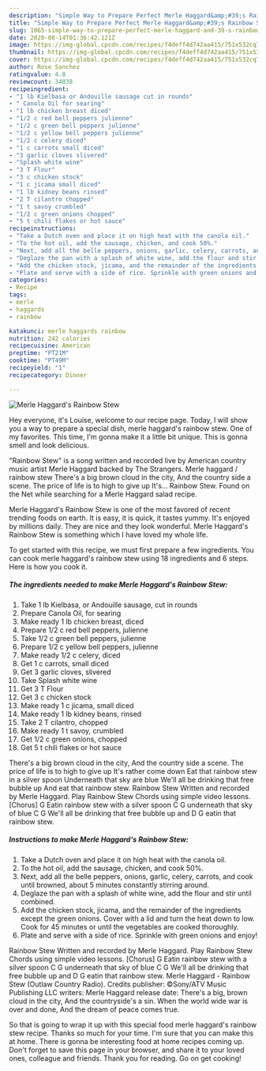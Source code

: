 ```yaml
---
description: "Simple Way to Prepare Perfect Merle Haggard&amp;#39;s Rainbow Stew"
title: "Simple Way to Prepare Perfect Merle Haggard&amp;#39;s Rainbow Stew"
slug: 1065-simple-way-to-prepare-perfect-merle-haggard-and-39-s-rainbow-stew
date: 2020-08-14T01:36:42.121Z
image: https://img-global.cpcdn.com/recipes/f4deff4d742aa415/751x532cq70/merle-haggards-rainbow-stew-recipe-main-photo.jpg
thumbnail: https://img-global.cpcdn.com/recipes/f4deff4d742aa415/751x532cq70/merle-haggards-rainbow-stew-recipe-main-photo.jpg
cover: https://img-global.cpcdn.com/recipes/f4deff4d742aa415/751x532cq70/merle-haggards-rainbow-stew-recipe-main-photo.jpg
author: Rose Sanchez
ratingvalue: 4.8
reviewcount: 34038
recipeingredient:
- "1 lb Kielbasa or Andouille sausage cut in rounds"
- " Canola Oil for searing"
- "1 lb chicken breast diced"
- "1/2 c red bell peppers julienne"
- "1/2 c green bell peppers julienne"
- "1/2 c yellow bell peppers julienne"
- "1/2 c celery diced"
- "1 c carrots small diced"
- "3 garlic cloves slivered"
- "Splash white wine"
- "3 T Flour"
- "3 c chicken stock"
- "1 c jicama small diced"
- "1 lb kidney beans rinsed"
- "2 T cilantro chopped"
- "1 t savoy crumbled"
- "1/2 c green onions chopped"
- "5 t chili flakes or hot sauce"
recipeinstructions:
- "Take a Dutch oven and place it on high heat with the canola oil."
- "To the hot oil, add the sausage, chicken, and cook 50%."
- "Next, add all the belle peppers, onions, garlic, celery, carrots, and cook until browned, about 5 minutes constantly stirring around."
- "Deglaze the pan with a splash of white wine, add the flour and stir until combined."
- "Add the chicken stock, jicama, and the remainder of the ingredients except the green onions. Cover with a lid and turn the heat down to low. Cook for 45 minutes or until the vegetables are cooked thoroughly."
- "Plate and serve with a side of rice. Sprinkle with green onions and enjoy!"
categories:
- Recipe
tags:
- merle
- haggards
- rainbow

katakunci: merle haggards rainbow 
nutrition: 242 calories
recipecuisine: American
preptime: "PT21M"
cooktime: "PT49M"
recipeyield: "1"
recipecategory: Dinner

---
```



![Merle Haggard&#39;s Rainbow Stew](https://img-global.cpcdn.com/recipes/f4deff4d742aa415/751x532cq70/merle-haggards-rainbow-stew-recipe-main-photo.jpg)

Hey everyone, it's Louise, welcome to our recipe page. Today, I will show you a way to prepare a special dish, merle haggard&#39;s rainbow stew. One of my favorites. This time, I'm gonna make it a little bit unique. This is gonna smell and look delicious.

&#34;Rainbow Stew&#34; is a song written and recorded live by American country music artist Merle Haggard backed by The Strangers. Merle haggard / rainbow stew There&#39;s a big brown cloud in the city, And the country side a scene. The price of life is to high to give up It&#39;s… Rainbow Stew. Found on the Net while searching for a Merle Haggard salad recipe.

Merle Haggard&#39;s Rainbow Stew is one of the most favored of recent trending foods on earth. It is easy, it is quick, it tastes yummy. It's enjoyed by millions daily. They are nice and they look wonderful. Merle Haggard&#39;s Rainbow Stew is something which I have loved my whole life.


To get started with this recipe, we must first prepare a few ingredients. You can cook merle haggard&#39;s rainbow stew using 18 ingredients and 6 steps. Here is how you cook it.

<!--inarticleads1-->

##### The ingredients needed to make Merle Haggard&#39;s Rainbow Stew:

1. Take 1 lb Kielbasa, or Andouille sausage, cut in rounds
1. Prepare  Canola Oil, for searing
1. Make ready 1 lb chicken breast, diced
1. Prepare 1/2 c red bell peppers, julienne
1. Take 1/2 c green bell peppers, julienne
1. Prepare 1/2 c yellow bell peppers, julienne
1. Make ready 1/2 c celery, diced
1. Get 1 c carrots, small diced
1. Get 3 garlic cloves, slivered
1. Take Splash white wine
1. Get 3 T Flour
1. Get 3 c chicken stock
1. Make ready 1 c jicama, small diced
1. Make ready 1 lb kidney beans, rinsed
1. Take 2 T cilantro, chopped
1. Make ready 1 t savoy, crumbled
1. Get 1/2 c green onions, chopped
1. Get 5 t chili flakes or hot sauce


There&#39;s a big brown cloud in the city, And the country side a scene. The price of life is to high to give up It&#39;s rather come down Eat that rainbow stew in a silver spoon Underneath that sky are blue We&#39;ll all be drinking that free bubble up And eat that rainbow stew. Rainbow Stew Written and recorded by Merle Haggard. Play Rainbow Stew Chords using simple video lessons. [Chorus] G Eatin rainbow stew with a silver spoon C G underneath that sky of blue C G We&#39;ll all be drinking that free bubble up and D G eatin that rainbow stew. 

<!--inarticleads2-->

##### Instructions to make Merle Haggard&#39;s Rainbow Stew:

1. Take a Dutch oven and place it on high heat with the canola oil.
1. To the hot oil, add the sausage, chicken, and cook 50%.
1. Next, add all the belle peppers, onions, garlic, celery, carrots, and cook until browned, about 5 minutes constantly stirring around.
1. Deglaze the pan with a splash of white wine, add the flour and stir until combined.
1. Add the chicken stock, jicama, and the remainder of the ingredients except the green onions. Cover with a lid and turn the heat down to low. Cook for 45 minutes or until the vegetables are cooked thoroughly.
1. Plate and serve with a side of rice. Sprinkle with green onions and enjoy!


Rainbow Stew Written and recorded by Merle Haggard. Play Rainbow Stew Chords using simple video lessons. [Chorus] G Eatin rainbow stew with a silver spoon C G underneath that sky of blue C G We&#39;ll all be drinking that free bubble up and D G eatin that rainbow stew. Merle Haggard - Rainbow Stew (Outlaw Country Radio). Credits publisher: ©Sony/ATV Music Publishing LLC writers: Merle Haggard release date: There&#39;s a big, brown cloud in the city, And the countryside&#39;s a sin. When the world wide war is over and done, And the dream of peace comes true. 

So that is going to wrap it up with this special food merle haggard&#39;s rainbow stew recipe. Thanks so much for your time. I'm sure that you can make this at home. There is gonna be interesting food at home recipes coming up. Don't forget to save this page in your browser, and share it to your loved ones, colleague and friends. Thank you for reading. Go on get cooking!
